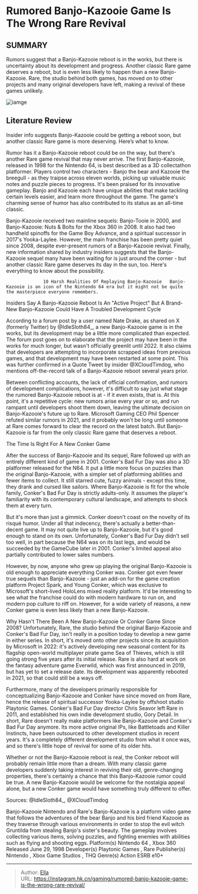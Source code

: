 # Rumored Banjo-Kazooie Game Is The Wrong Rare Revival


## SUMMARY 



  Rumors suggest that a Banjo-Kazooie reboot is in the works, but there is uncertainty about its development and progress.   Another classic Rare game deserves a reboot, but is even less likely to happen than a new Banjo-Kazooie.   Rare, the studio behind both games, has moved on to other projects and many original developers have left, making a revival of these games unlikely.  

![iamge](https://static1.srcdn.com/wordpress/wp-content/uploads/2024/01/_1-rumored-banjo-kazooie-game-is-the-wrong-rare-revival.jpg)

## Literature Review

Insider info suggests Banjo-Kazooie could be getting a reboot soon, but another classic Rare game is more deserving. Here’s what to know.




Rumor has it a Banjo-Kazooie reboot could be on the way, but there&#39;s another Rare game revival that may never arrive. The first Banjo-Kazooie, released in 1998 for the Nintendo 64, is best described as a 3D collectathon platformer. Players control two characters - Banjo the bear and Kazooie the breegull - as they traipse across eleven worlds, picking up valuable music notes and puzzle pieces to progress. It&#39;s been praised for its innovative gameplay. Banjo and Kazooie each have unique abilities that make tackling certain levels easier, and learn more throughout the game. The game&#39;s charming sense of humor has also contributed to its status as an all-time classic.




Banjo-Kazooie received two mainline sequels: Banjo-Tooie in 2000, and Banjo-Kazooie: Nuts &amp; Bolts for the Xbox 360 in 2008. It also had two handheld spinoffs for the Game Boy Advance, and a spiritual successor in 2017&#39;s Yooka-Laylee. However, the main franchise has been pretty quiet since 2008, despite ever-present rumors of a Banjo-Kazooie revival. Finally, new information shared by industry insiders suggests that the Banjo-Kazooie sequel many have been waiting for is just around the corner - but another classic Rare game deserves its day in the sun, too. Here&#39;s everything to know about the possibility.

                  10 Harsh Realities Of Replaying Banjo-Kazooie   Banjo-Kazooie is an icon of the Nintendo 64 era but it might not be quite the masterpiece everyone remembers.   


 Insiders Say A Banjo-Kazooie Reboot Is An &#34;Active Project&#34; 
But A Brand-New Banjo-Kazooie Could Have A Troubled Development Cycle
          




According to a forum post by a user named Nate Drake, as shared on X (formerly Twitter) by @IdleSloth84_, a new Banjo-Kazooie game is in the works, but its development may be a little more complicated than expected. The forum post goes on to elaborate that the project may have been in the works for much longer, but wasn&#39;t officially greenlit until 2022. It also claims that developers are attempting to incorporate scrapped ideas from previous games, and that development may have been restarted at some point. This was further confirmed in a Quote Tweet by insider @XCloudTimdog, who mentions off-the-record talk of a Banjo-Kazooie reboot several years prior.


 

Between conflicting accounts, the lack of official confirmation, and rumors of development complications, however, it&#39;s difficult to say just what stage the rumored Banjo-Kazooie reboot is at - if it even exists, that is. At this point, it&#39;s a repetitive cycle: new rumors arise every year or so, and run rampant until developers shoot them down, leaving the ultimate decision on Banjo-Kazooie&#39;s future up to Rare. Microsoft Gaming CEO Phil Spencer refuted similar rumors in 2021, and it probably won&#39;t be long until someone at Rare comes forward to clear the record on the latest batch. But Banjo-Kazooie is far from the only classic Rare game that deserves a reboot.







 The Time Is Right For A New Conker Game 
         

After the success of Banjo-Kazooie and its sequel, Rare followed up with an entirely different kind of game in 2001. Conker&#39;s Bad Fur Day was also a 3D platformer released for the N64. It put a little more focus on puzzles than the original Banjo-Kazooie, with a simpler set of platforming abilities and fewer items to collect. It still starred cute, fuzzy animals - except this time, they drank and cursed like sailors. Where Banjo-Kazooie is fit for the whole family, Conker&#39;s Bad Fur Day is strictly adults-only. It assumes the player&#39;s familiarity with its contemporary cultural landscape, and attempts to shock them at every turn.

But it&#39;s more than just a gimmick. Conker doesn&#39;t coast on the novelty of its risqué humor. Under all that indecency, there&#39;s actually a better-than-decent game. It may not quite live up to Banjo-Kazooie, but it&#39;s good enough to stand on its own. Unfortunately, Conker&#39;s Bad Fur Day didn&#39;t sell too well, in part because the N64 was on its last legs, and would be succeeded by the GameCube later in 2001. Conker&#39;s limited appeal also partially contributed to lower sales numbers.




However, by now, anyone who grew up playing the original Banjo-Kazooie is old enough to appreciate everything Conker was. Conker got even fewer true sequels than Banjo-Kazooie - just an add-on for the game creation platform Project Spark, and Young Conker, which was exclusive to Microsoft&#39;s short-lived HoloLens mixed reality platform. It&#39;d be interesting to see what the franchise could do with modern hardware to run on, and modern pop culture to riff on. However, for a wide variety of reasons, a new Conker game is even less likely than a new Banjo-Kazooie.



 Why Hasn&#39;t There Been A New Banjo-Kazooie Or Conker Game Since 2008? 
Unfortunately, Rare, the studio behind the original Banjo-Kazooie and Conker&#39;s Bad Fur Day, isn&#39;t really in a position today to develop a new game in either series. In short, it&#39;s moved onto other projects since its acquisition by Microsoft in 2022: it&#39;s actively developing new seasonal content for its flagship open-world multiplayer pirate game Sea of Thieves, which is still going strong five years after its initial release. Rare is also hard at work on the fantasy adventure game Everwild, which was first announced in 2019, but has yet to set a release date. Its development was apparently rebooted in 2021, so that could still be a ways off.




Furthermore, many of the developers primarily responsible for conceptualizing Banjo-Kazooie and Conker have since moved on from Rare, hence the release of spiritual successor Yooka-Laylee by offshoot studio Playtonic Games. Conker&#39;s Bad Fur Day director Chris Seavor left Rare in 2011, and established his own indie development studio, Gory Detail. In short, Rare doesn&#39;t really make platformers like Banjo-Kazooie and Conker&#39;s Bad Fur Day anymore. Its more active original IPs, like Battletoads and Killer Instincts, have been outsourced to other development studios in recent years. It&#39;s a completely different development studio from what it once was, and so there&#39;s little hope of revival for some of its older hits.

Whether or not the Banjo-Kazooie reboot is real, the Conker reboot will probably remain little more than a dream. With many classic game developers suddenly taking interest in reviving their old, genre-changing properties, there&#39;s certainly a chance that this Banjo-Kazooie rumor could be true. A new Banjo-Kazooie would be welcome for the nostalgia appeal alone, but a new Conker game would have something truly different to offer.




Sources: @IdleSloth84_, @XCloudTimdog

   Banjo-Kazooie  Nintendo and Rare&#39;s Banjo-Kazooie is a platform video game that follows the adventures of the bear Banjo and his bird friend Kazooie as they traverse through various environments in order to stop the evil witch Gruntilda from stealing Banjo&#39;s sister&#39;s beauty. The gameplay involves collecting various items, solving puzzles, and fighting enemies with abilities such as flying and shooting eggs.    Platform(s)    Nintendo 64 , Xbox 360     Released    June 29, 1998     Developer(s)    Playtonic Games , Rare     Publisher(s)    Nintendo , Xbox Game Studios , THQ     Genre(s)    Action     ESRB    e10&#43;      


---

> Author: [Ella](https://instagram.hk.cn/)  
> URL: https://instagram.hk.cn/gaming/rumored-banjo-kazooie-game-is-the-wrong-rare-revival/  

